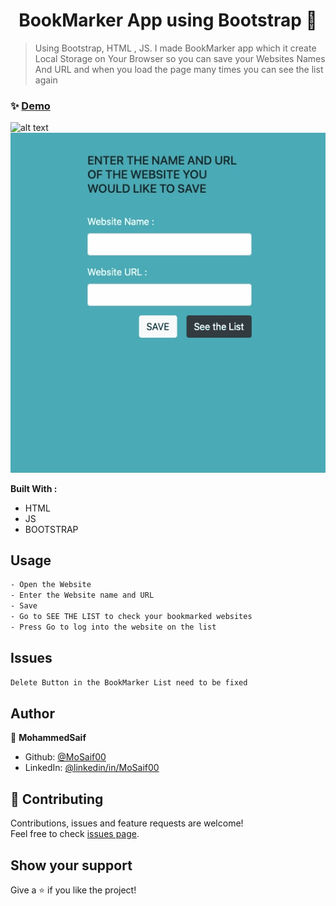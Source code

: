 <h1 align="center"> BookMarker App using Bootstrap  👋</h1>


> Using Bootstrap, HTML , JS. I made BookMarker app  which it create Local Storage on Your Browser so you can save your Websites Names And URL and when you load the page many times you can see the list again 

### ✨ [Demo](https://mosaif00.github.io/BookMarker-App/)

![alt text](screen1.gif) ![alt text](screen2.gif)

**Built With :**
  - HTML
  - JS
  - BOOTSTRAP


## Usage

```sh
- Open the Website
- Enter the Website name and URL 
- Save 
- Go to SEE THE LIST to check your bookmarked websites
- Press Go to log into the website on the list 
```
## Issues
```sh
Delete Button in the BookMarker List need to be fixed 
```

## Author

👤 **MohammedSaif**

- Github: [@MoSaif00](https://github.com/MoSaif00)
- LinkedIn: [@linkedin\/in\/MoSaif00](https://linkedin.com/in/linkedin/in/MoSaif00)

## 🤝 Contributing

Contributions, issues and feature requests are welcome!<br />Feel free to check [issues page](https://github.com/MoSaif00/SImple-Weather-App/issues).

## Show your support

Give a ⭐️  if you like the project!


